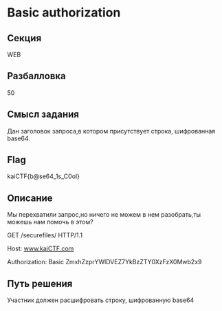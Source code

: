 # Basic authorization




## Секция

WEB




## Разбалловка

50




## Смысл задания

Дан заголовок запроса,в котором присутствует строка, шифрованная base64.




## Flag

kaiCTF{b@se64_1s_C0ol}




## Описание

Мы перехватили запрос,но ничего не можем в нем разобрать,ты можешь нам помочь в этом?




GET /securefiles/ HTTP/1.1

Host: www.kaiCTF.com

Authorization: Basic ZmxhZzprYWlDVEZ7YkBzZTY0XzFzX0Mwb2x9




## Путь решения

Участник должен расшифровать строку, шифрованную base64

